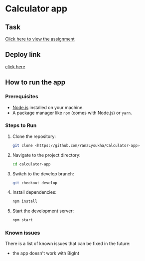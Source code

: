 # Calculator app

## Task

[Click here to view the assignment](https://docs.google.com/document/d/1zpXXeSae-BlcxPKgw3DhxZA92cspVailrPYoaXSYrW8/edit?tab=t.0)

## Deploy link

[click here](https://calculator-app-yanina.netlify.app/)

## How to run the app

### Prerequisites

-   [Node.js](https://nodejs.org/) installed on your machine.
-   A package manager like `npm` (comes with Node.js) or `yarn`.

### Steps to Run

1. Clone the repository:

    ```bash
    git clone <https://github.com/YanaLysukha/Calculator-app>

    ```

2. Navigate to the project directory:

    ```bash
    cd calculator-app

    ```

3. Switch to the develop branch:

    ```bash
    git checkout develop

    ```

4. Install dependencies:

    ```bash
    npm install

    ```

5. Start the development server:
    ```bash
    npm start
    ```

### Known issues

There is a list of known issues that can be fixed in the future:

-   the app doesn't work with BigInt
